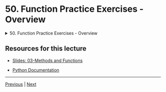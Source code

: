 # 50. Function Practice Exercises - Overview

<details>
  <summary> 50. Function Practice Exercises - Overview </summary>

-   [Notebook: 03-Function Practice Exercises.ipynb](https://github.com/BloomTech-DS/Complete-Python-3-Bootcamp/blob/master/03-Methods%20and%20Functions/03-Function%20Practice%20Exercises.ipynb)

-   [Codebase: 03-function-practice-exercises.py](../../../codebase/python-camp/03-Methods-and-Functions/03-function-practice-exercises.py)

</details> 


## Resources for this lecture


-   [Slides: 03-Methods and Functions](https://docs.google.com/presentation/d/1g6E-AZjCvv5Lb0Nf1ta6MK2_FaaW9lvPzmRYBbGUz5Q/edit#slide=id.g2586a91ea0_0_95)

-   [Python Documentation](https://docs.python.org/3/)


---

[Previous](./49_*args-and-**kwargs-in-Python.md) | [Next](./51_Function-Practice-Exercises-Solutions.md)
